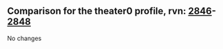 ## Comparison for the theater0 profile, rvn: [2846](https://github.com/PRO100KatYT/FortniteProfileRevisions/tree/main/profiles/theater0/2846%20theater0.json)-[2848](https://github.com/PRO100KatYT/FortniteProfileRevisions/tree/main/profiles/theater0/2848%20theater0.json)

No changes
